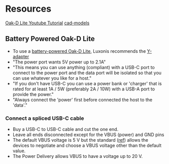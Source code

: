 # Resources
[Oak-D Lite Youtube Tutorial](https://www.youtube.com/watch?v=7BkHcJu57Cg)
[cad-models](https://github.com/luxonis/depthai-hardware/tree/master/DM9095_OAK-D-LITE_DepthAI_USB3C)

## Battery Powered Oak-D Lite
* To use a [battery-powered Oak-D Lite](https://discuss.luxonis.com/d/1767-powering-oak-d-lite), Luxonis recommends the [Y-adapter](https://docs.luxonis.com/projects/hardware/en/latest/pages/DM6010/#y-adapter)
* "The power port wants 5V power up to 2.1A"
* "This means you can use anything (compliant) with a USB-C port to connect to the power port and the data port will be isolated so that you can use whatever you like for a host."
* "If you don't have USB-C you can use a power bank or 'charger' that is rated for at least 1A / 5W (preferably 2A / 10W) with a USB-A port to provide the power."
* "Always connect the 'power' first before connected the host to the 'data'."

### Connect a spliced USB-C cable
* Buy a USB-C to USB-C cable and cut the one end.
* Leave all ends disconnected except for the VBUS (power) and GND pins
* The default VBUS voltage is 5 V but the standard ([ref](https://www.allaboutcircuits.com/technical-articles/introduction-to-usb-type-c-which-pins-power-delivery-data-transfer/#:~:text=The%20VBUS%20and%20GND%20pins,voltage%20up%20to%2020%20V.)) allows the devices to negotiate and choose a VBUS voltage other than the default value.
* The Power Delivery allows VBUS to have a voltage up to 20 V.
